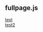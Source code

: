 ## fullpage.js
[test](https://user809-git.github.io/fullpageTest/index.html)   
[test2](https://user809-git.github.io/fullpageTest/index2.html)
